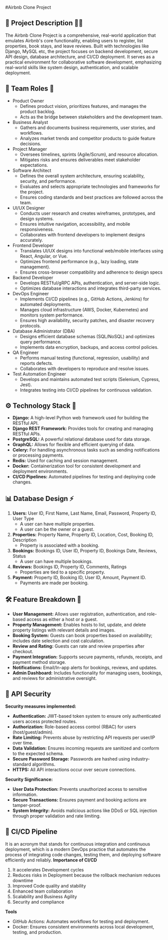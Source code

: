 #Airbnb Clone Project
## 📝 Project Description 👨‍💻
The Airbnb Clone Project is a comprehensive, real-world application that emulates Airbnb's core functionality, enabling users to register, list properties, book stays, and leave reviews. Built with technologies like Django, MySQL etc, the project focuses on backend development, secure API design, database architecture, and CI/CD deployment. It serves as a practical environment for collaborative software development, emphasizing real-world skills like system design, authentication, and scalable deployment.

## 👥 Team Roles 🤝
* Product Owner
    * Defines product vision, prioritizes features, and manages the product backlog.
    * Acts as the bridge between stakeholders and the development team.
* Business Analyst
    * Gathers and documents business requirements, user stories, and workflows.
    * Analyzes market trends and competitor products to guide feature decisions.
* Project Manager
    * Oversees timelines, sprints (Agile/Scrum), and resource allocation.
    * Mitigates risks and ensures deliverables meet stakeholder expectations.
* Software Architect
    * Defines the overall system architecture, ensuring scalability, security, and performance.
    * Evaluates and selects appropriate technologies and frameworks for the project.
    * Ensures coding standards and best practices are followed across the team.
* UI/UX Designer
    * Conducts user research and creates wireframes, prototypes, and design systems.
    * Ensures intuitive navigation, accessibility, and mobile responsiveness.
    * Collaborates with frontend developers to implement designs accurately.
* Frontend Developer
    * Translates UI/UX designs into functional web/mobile interfaces using React, Angular, or Vue.
    * Optimizes frontend performance (e.g., lazy loading, state management).
    * Ensures cross-browser compatibility and adherence to design specs
* Backend Developer
    * Develops RESTful/gRPC APIs, authentication, and server-side logic.
    * Optimizes database interactions and integrates third-party services.
* DevOps Engineer
    * Implements CI/CD pipelines (e.g., GitHub Actions, Jenkins) for automated deployments.
    * Manages cloud infrastructure (AWS, Docker, Kubernetes) and monitors system performance.
    * Ensures high availability, security patches, and disaster recovery protocols.
* Database Administrator (DBA)
    * Designs efficient database schemas (SQL/NoSQL) and optimizes query performance.
    * Implements data encryption, backups, and access control policies.
* QA Engineer
    * Performs manual testing (functional, regression, usability) and reports defects.
    * Collaborates with developers to reproduce and resolve issues.
* Test Automation Engineer
    * Develops and maintains automated test scripts (Selenium, Cypress, Jest).
    * Integrates testing into CI/CD pipelines for continuous validation.

## ⚙️ Technology Stack 📄
  *  **Django:** A high-level Python web framework used for building the RESTful API.
  * **Django REST Framework:** Provides tools for creating and managing RESTful APIs.
  * **PostgreSQL:** A powerful relational database used for data storage.
  * **GraphQL:** Allows for flexible and efficient querying of data.
  * **Celery:** For handling asynchronous tasks such as sending notifications or processing payments.
  * **Redis:** Used for caching and session management.
  * **Docker:** Containerization tool for consistent development and deployment environments.
  * **CI/CD Pipelines:** Automated pipelines for testing and deploying code changes.
## 📊 Database Design ⚡
1. **Users:** User ID, First Name, Last Name, Email, Password, Property ID, User Type
   * A user can have multiple properties.
   * A user can be the owner or a guest.
2. **Properties:** Property Name, Property ID, Location, Cost, Booking ID, Description
   * Property is associated with a booking.
3. **Bookings:** Bookings ID, User ID, Property ID, Bookings Date, Reviews, Status
   * A user can have multiple bookings.
4. **Reviews:** Bookings ID, Property ID, Comments, Ratings
   * Properties are tied to a specific property.
5. **Payment:** Property ID, Booking ID, User ID, Amount, Payment ID.
   * Payments are made per booking.
## 🛠️ Feature Breakdown 🔭 
* **User Management:** Allows user registration, authentication, and role-based access as either a host or a guest.
* **Property Management:** Enables hosts to list, update, and delete property listings with relevant details and images.
* **Booking System:** Guests can book properties based on availability; includes date selection and cost calculation.
* **Review and Rating:** Guests can rate and review properties after checkout.
* **Payment Integration:** Supports secure payments, refunds, receipts, and payment method storage.
* **Notifications:** Email/In-app alerts for bookings, reviews, and updates.
* **Admin Dashboard:** Includes functionality for managing users, bookings, and reviews for administrative oversight.
## 🔐 API Security
**Security measures implemented:**
 * **Authentication:** JWT-based token system to ensure only authenticated users access protected routes.
 * **Authorization:** Role-based access control (RBAC) for users (host/guest/admin).
 * **Rate Limiting:** Prevents abuse by restricting API requests per user/IP over time.
 * **Data Validation:** Ensures incoming requests are sanitized and conform to the expected schema.
 * **Secure Password Storage:** Passwords are hashed using industry-standard algorithms.
 * **HTTPS:** All API interactions occur over secure connections.

**Security Significance:**
 * **User Data Protection:** Prevents unauthorized access to sensitive information.
 * **Secure Transactions:** Ensures payment and booking actions are tamper-proof.
 * **System Integrity:** Avoids malicious actions like DDoS or SQL injection through proper validation and rate limiting.
## 🚀  CI/CD Pipeline
It is an acronym that stands for continuous integration and continuous deployment, which is a modern DevOps practice that automates the process of integrating code changes, testing them, and deploying software efficiently and reliably.
**Importance of CI/CD**
1. It accelerates Development cycles
2. Reduces risks in Deployment because the rollback mechanism reduces downtime
3. Improved Code quality and stability
4. Enhanced team collaboration
5. Scalability and Business Agility
6. Security and compliance
   
**Tools**
   * GitHub Actions: Automates workflows for testing and deployment.
   * Docker: Ensures consistent environments across local development, testing, and production.
